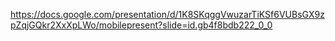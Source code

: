 https://docs.google.com/presentation/d/1K8SKqggVwuzarTiKSf6VUBsGX9zpZqjGQkr2XxXpLWo/mobilepresent?slide=id.gb4f8bdb222_0_0

